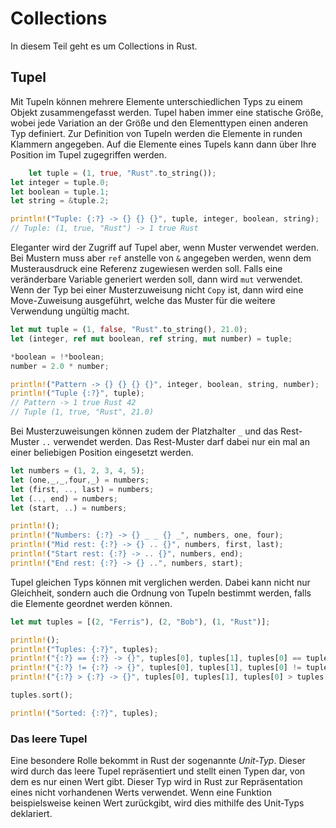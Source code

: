 # Collections

In diesem Teil geht es um Collections in Rust.

## Tupel

Mit Tupeln können mehrere Elemente unterschiedlichen Typs zu einem Objekt zusammengefasst werden. Tupel haben immer
eine statische Größe, wobei jede Variation an der Größe und den Elementtypen einen anderen Typ definiert. Zur 
Definition von Tupeln werden die Elemente in runden Klammern angegeben. Auf die Elemente eines Tupels kann dann über 
Ihre Position im Tupel zugegriffen werden.

```rust
    let tuple = (1, true, "Rust".to_string());
let integer = tuple.0;
let boolean = tuple.1;
let string = &tuple.2;

println!("Tuple: {:?} -> {} {} {}", tuple, integer, boolean, string);
// Tuple: (1, true, "Rust") -> 1 true Rust
```

Eleganter wird der Zugriff auf Tupel aber, wenn Muster verwendet werden. Bei Mustern muss aber `ref` anstelle 
von `&` angegeben werden, wenn dem Musterausdruck eine Referenz zugewiesen werden soll. Falls eine veränderbare
Variable generiert werden soll, dann wird `mut` verwendet. Wenn der Typ bei einer Musterzuweisung nicht `Copy` 
ist, dann wird eine Move-Zuweisung ausgeführt, welche das Muster für die weitere Verwendung ungültig macht.

```rust
let mut tuple = (1, false, "Rust".to_string(), 21.0);
let (integer, ref mut boolean, ref string, mut number) = tuple;

*boolean = !*boolean;
number = 2.0 * number;

println!("Pattern -> {} {} {} {}", integer, boolean, string, number);
println!("Tuple {:?}", tuple);
// Pattern -> 1 true Rust 42
// Tuple (1, true, "Rust", 21.0)
```

Bei Musterzuweisungen können zudem der Platzhalter `_` und das Rest-Muster `..` verwendet werden. Das Rest-Muster 
darf dabei nur ein mal an einer beliebigen Position eingesetzt werden.

```rust
let numbers = (1, 2, 3, 4, 5);
let (one,_,_,four,_) = numbers;
let (first, .., last) = numbers;
let (.., end) = numbers;
let (start, ..) = numbers;

println!();
println!("Numbers: {:?} -> {} _ _ {} _", numbers, one, four);
println!("Mid rest: {:?} -> {} .. {}", numbers, first, last);
println!("Start rest: {:?} -> .. {}", numbers, end);
println!("End rest: {:?} -> {} ..", numbers, start);
```

Tupel gleichen Typs können mit verglichen werden. Dabei kann nicht nur Gleichheit, sondern auch die Ordnung von Tupeln 
bestimmt werden, falls die Elemente geordnet werden können. 

```rust
let mut tuples = [(2, "Ferris"), (2, "Bob"), (1, "Rust")];

println!();
println!("Tuples: {:?}", tuples);
println!("{:?} == {:?} -> {}", tuples[0], tuples[1], tuples[0] == tuples[1]);
println!("{:?} != {:?} -> {}", tuples[0], tuples[1], tuples[0] != tuples[1]);
println!("{:?} > {:?} -> {}", tuples[0], tuples[1], tuples[0] > tuples[1]);

tuples.sort();

println!("Sorted: {:?}", tuples);
```

### Das leere Tupel

Eine besondere Rolle bekommt in Rust der sogenannte *Unit-Typ*. Dieser wird durch das leere Tupel repräsentiert und 
stellt einen Typen dar, von dem es nur einen Wert gibt. Dieser Typ wird in Rust zur Repräsentation eines nicht
vorhandenen Werts verwendet. Wenn eine Funktion beispielsweise keinen Wert zurückgibt, wird dies mithilfe des 
Unit-Typs deklariert.